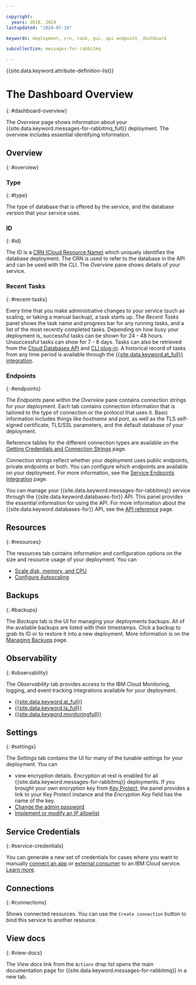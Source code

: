 ```yaml
---

copyright:
  years: 2018, 2024
lastupdated: "2024-07-16"

keywords: deployment, crn, task, gui, api endpoint, dashboard

subcollection: messages-for-rabbitmq

---
```


{{site.data.keyword.attribute-definition-list}}

# The Dashboard Overview
{: #dashboard-overview}

The _Overview_ page shows information about your {{site.data.keyword.messages-for-rabbitmq_full}} deployment. The overview includes essential identifying information.

## Overview
{: #overview}

### Type
{: #type}

The type of database that is offered by the service, and the database version that your service uses.

### ID
{: #id}

The ID is a [CRN (Cloud Resource Name)](/docs/account?topic=account-crn) which uniquely identifies the database deployment. The CRN is used to refer to the database in the API and can be used with the CLI. The _Overview_ pane shows details of your service.

### Recent Tasks
{: #recent-tasks}

Every time that you make administrative changes to your service (such as scaling, or taking a manual backup), a task starts up. The _Recent Tasks_ panel shows the task name and progress bar for any running tasks, and a list of the most recently completed tasks. Depending on how busy your deployment is, successful tasks can be shown for 24 - 48 hours. Unsuccessful tasks can show for 7 - 8 days. Tasks can also be retrieved from the [Cloud Databases API](https://cloud.ibm.com/apidocs/cloud-databases-api#get-currently-running-tasks-on-a-deployment) and [CLI plug-in](https://cloud.ibm.com/docs/databases-cli-plugin?topic=databases-cli-plugin-cdb-reference#deployment-tasks-list). A historical record of tasks from any time period is available through the [{{site.data.keyword.at_full}} integration](/docs/messages-for-rabbitmq?topic=cloud-databases-activity-tracker).

### Endpoints
{: #endpoints}

The _Endpoints_ pane within the _Overview_ pane contains connection strings for your deployment. Each tab contains connection information that is tailored to the type of connection or the protocol that uses it. Basic information includes things like _hostname_ and _port_, as well as the TLS self-signed certificate, TLS/SSL parameters, and the default database of your deployment.

Reference tables for the different connection types are available on the [Getting Credentials and Connection Strings](/docs/messages-for-rabbitmq?topic=messages-for-rabbitmq-connection-strings) page.

Connection strings reflect whether your deployment uses public endpoints, private endpoints or both. You can configure which endpoints are available on your deployment. For more information, see the [Service Endpoints Integration](/docs/messages-for-rabbitmq?topic=cloud-databases-service-endpoints) page.

You can manage your {{site.data.keyword.messages-for-rabbitmq}} service through the {{site.data.keyword.databases-for}} API. This panel provides the essential information for using the API. For more information about the {{site.data.keyword.databases-for}} API, see the [API reference](https://{DomainName}/apidocs/cloud-databases-api) page.

## Resources
{: #resources}

The resources tab contains information and configuration options on the size and resource usage of your deployment. You can 
- [Scale disk, memory, and CPU](/docs/messages-for-rabbitmq?topic=messages-for-rabbitmq-resources-scaling)
- [Configure Autoscaling](/docs/messages-for-rabbitmq?topic=messages-for-rabbitmq-autoscaling)

## Backups
{: #backups}

The _Backups_ tab is the UI for managing your deployments backups. All of the available backups are listed with their timestamps. Click a backup to grab its ID or to restore it into a new deployment. More information is on the [Managing Backups](/docs/messages-for-rabbitmq?topic=cloud-databases-dashboard-backups) page.

## Observability
{: #observability}

The _Observability_ tab provides access to the IBM Cloud Monitoring, logging, and event tracking integrations available for your deployment. 
- [{{site.data.keyword.at_full}}](/docs/cloud-databases?topic=cloud-databases-activity-tracker)
- [{{site.data.keyword.la_full}}](/docs/cloud-databases?topic=cloud-databases-logging)
- [{{site.data.keyword.monitoringfull}}](cloud-databases?topic=cloud-databases-sysdig-monitor)

## Settings
{: #settings}

The _Settings_ tab contains the UI for many of the tunable settings for your deployment. You can 
- view encryption details. Encryption at rest is enabled for all {{site.data.keyword.messages-for-rabbitmq}} deployments. If you brought your own encryption key from [Key Protect](/docs/messages-for-rabbitmq?topic=cloud-databases-key-protect), the panel provides a link to your Key Protect instance and the _Encryption Key_ field has the name of the key.
- [Change the admin password](/docs/messages-for-rabbitmq?topic=messages-for-rabbitmq-user-management&interface=ui#user-management-set-admin-password-ui)
- [Implement or modify an IP allowlist](/docs/messages-for-rabbitmq?topic=cloud-databases-allowlisting)

## Service Credentials
{: #service-credentials}

You can generate a new set of credentials for cases where you want to manually [connect an app](/docs/messages-for-rabbitmq?topic=messages-for-rabbitmq-ibmcloud-app) or [external consumer](/docs/messages-for-rabbitmq?topic=messages-for-rabbitmq-external-app) to an IBM Cloud service. [Learn more](/docs/account?topic=account-service_credentials).

## Connections
{: #connections}

Shows connected resources. You can use the `Create connection` button to bind this service to another resource.

## View docs
{: #view-docs}

The _View docs_ link from the `Actions` drop list opens the main documentation page for {{site.data.keyword.messages-for-rabbitmq}} in a new tab.
